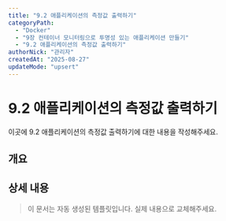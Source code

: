 ```yaml
---
title: "9.2 애플리케이션의 측정값 출력하기"
categoryPath:
  - "Docker"
  - "9장 컨테이너 모니터링으로 투명성 있는 애플리케이션 만들기"
  - "9.2 애플리케이션의 측정값 출력하기"
authorNick: "관리자"
createdAt: "2025-08-27"
updateMode: "upsert"
---
```


# 9.2 애플리케이션의 측정값 출력하기

이곳에 9.2 애플리케이션의 측정값 출력하기에 대한 내용을 작성해주세요.

## 개요

<!-- 내용을 작성해주세요 -->

## 상세 내용

<!-- 내용을 작성해주세요 -->

> 이 문서는 자동 생성된 템플릿입니다. 실제 내용으로 교체해주세요.
